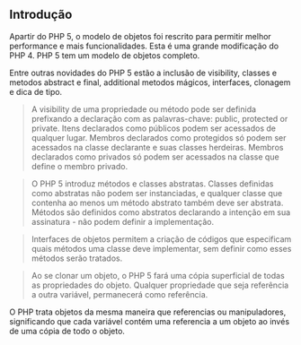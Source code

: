 ## Introdução

Apartir do PHP 5, o modelo de objetos foi rescrito para permitir melhor performance e mais funcionalidades. Esta é uma grande modificação do PHP 4. PHP 5 tem um modelo de objetos completo.

Entre outras novidades do PHP 5 estão a inclusão de visibility, classes e metodos abstract e final, additional metodos mágicos, interfaces, clonagem e dica de tipo.

>A visibility de uma propriedade ou método pode ser definida prefixando a declaração com as palavras-chave: public, protected or private. Itens declarados como públicos podem ser acessados de qualquer lugar. Membros declarados como protegidos só podem ser acessados na classe declarante e suas classes herdeiras. Membros declarados como privados só podem ser acessados na classe que define o membro privado.

>O PHP 5 introduz métodos e classes abstratas. Classes definidas como abstratas não podem ser instanciadas, e qualquer classe que contenha ao menos um método abstrato também deve ser abstrata. Métodos são definidos como abstratos declarando a intenção em sua assinatura - não podem definir a implementação.

>Interfaces de objetos permitem a criação de códigos que especificam quais métodos uma classe deve implementar, sem definir como esses métodos serão tratados.

>Ao se clonar um objeto, o PHP 5 fará uma cópia superficial de todas as propriedades do objeto. Qualquer propriedade que seja referência a outra variável, permanecerá como referência.


O PHP trata objetos da mesma maneira que referencias ou manipuladores, significando que cada variável contém uma referencia a um objeto ao invés de uma cópia de todo o objeto.
